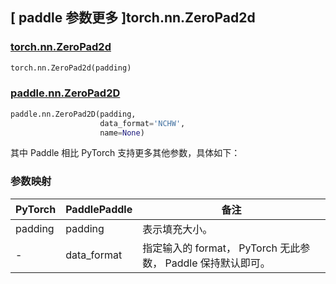 ## [ paddle 参数更多 ]torch.nn.ZeroPad2d
### [torch.nn.ZeroPad2d](https://pytorch.org/docs/stable/generated/torch.nn.ZeroPad2d.html?highlight=zeropad#torch.nn.ZeroPad2d)

```python
torch.nn.ZeroPad2d(padding)
```

### [paddle.nn.ZeroPad2D](https://www.paddlepaddle.org.cn/documentation/docs/zh/develop/api/paddle/nn/ZeroPad2D_cn.html)

```python
paddle.nn.ZeroPad2D(padding,
                    data_format='NCHW',
                    name=None)
```

其中 Paddle 相比 PyTorch 支持更多其他参数，具体如下：
### 参数映射

| PyTorch       | PaddlePaddle | 备注                                                   |
| ------------- | ------------ | ------------------------------------------------------ |
| padding   | padding | 表示填充大小。                   |
| -   | data_format | 指定输入的 format， PyTorch 无此参数， Paddle 保持默认即可。                  |
